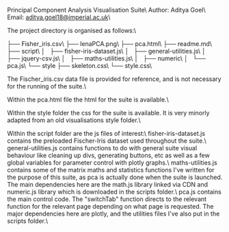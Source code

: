 Principal Component Analysis Visualisation Suite\\
Author: Aditya Goel\\
Email: aditya.goel18@imperial.ac.uk\\

The project directory is organised as follows:\\

├── Fisher_iris.csv\\
├── lenaPCA.png\\
├── pca.html\\
├── readme.md\\
├── script\\
│   ├── fisher-iris-dataset.js\\
│   ├── general-utilities.js\\
│   ├── jquery-csv.js\\
│   ├── maths-utilities.js\\
│   ├── numeric\\
│   └── pca.js\\
└── style
    ├── skeleton.css\\
    └── style.css\\
 
The Fischer_iris.csv data file is provided for reference, and is not necessary for the running of the suite.\\

Within the pca.html file the html for the suite is available.\\

Within the style folder the css for the suite is available. It is very minorly adapted from an old visualisations style folder.\\

Within the script folder are the js files of interest:\\
fisher-iris-dataset.js contains the preloaded Fischer-Iris dataset used throughout the suite.\\
general-utilities.js contains functions to do with general suite visual behaviour like cleaning up divs, generating buttons, etc as well as a few global variables for parameter control with plotly graphs.\\
maths-utilities.js contains some of the matrix maths and statistics functions I've written for the purpose of this suite, as pca is actually done when the suite is launched. The main dependencies here are the math.js library linked via CDN and numeric.js library which is downloaded in the scripts folder.\\
pca.js contains the main control code. The "switchTab" function directs to the relevant function for the relevant page depending on what page is requested. The major dependencies here are plotly, and the utilities files I've also put in the scripts folder.\\

